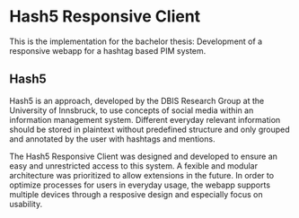 # Hash5 Responsive Client

This is the implementation for the bachelor thesis: Development of a responsive 
webapp for a hashtag based PIM system.

## Hash5
Hash5 is an approach, developed by the DBIS Research Group at the
University of Innsbruck, to use concepts of social media within an information
management system. Different everyday relevant information
should be stored in plaintext without predefined structure and only grouped
and annotated by the user with hashtags and mentions.


The Hash5 Responsive Client was designed and developed to ensure
an easy and unrestricted access to this system. A fexible and modular
architecture was prioritized to allow extensions in the future. In order
to optimize processes for users in everyday usage, the webapp supports
multiple devices through a resposive design and especially focus on usability.
